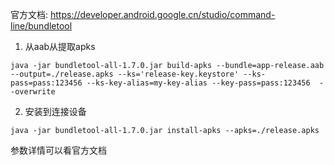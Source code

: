 官方文档: https://developer.android.google.cn/studio/command-line/bundletool

1. 从aab从提取apks
```
java -jar bundletool-all-1.7.0.jar build-apks --bundle=app-release.aab --output=./release.apks --ks='release-key.keystore' --ks-pass=pass:123456 --ks-key-alias=my-key-alias --key-pass=pass:123456  --overwrite
```

2. 安装到连接设备
```
java -jar bundletool-all-1.7.0.jar install-apks --apks=./release.apks 
```

参数详情可以看官方文档
